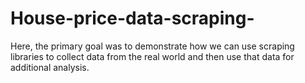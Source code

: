 # House-price-data-scraping-
Here, the primary goal was to demonstrate how we can use scraping libraries to collect data from the real world and then use that data for additional analysis.
